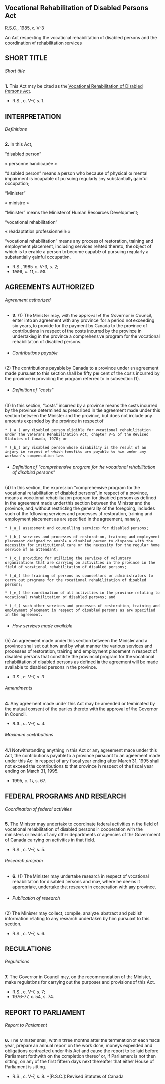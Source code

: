 ## Vocational Rehabilitation of Disabled Persons Act

R.S.C., 1985, c. V-3

An Act respecting the vocational rehabilitation of disabled persons and the
coordination of rehabilitation services

## SHORT TITLE

###### Short title

**1.** This Act may be cited as the [Vocational Rehabilitation of Disabled Persons Act](/eng/acts/V-3).

  * R.S., c. V-7, s. 1.

## INTERPRETATION

###### Definitions

**2.** In this Act,

“disabled person”

« personne handicapée »

    

“disabled person” means a person who because of physical or mental impairment
is incapable of pursuing regularly any substantially gainful occupation;

“Minister”

« ministre »

    

“Minister” means the Minister of Human Resources Development;

“vocational rehabilitation”

« réadaptation professionnelle »

    

“vocational rehabilitation” means any process of restoration, training and
employment placement, including services related thereto, the object of which
is to enable a person to become capable of pursuing regularly a substantially
gainful occupation.

  * R.S., 1985, c. V-3, s. 2;
  * 1996, c. 11, s. 95.

## AGREEMENTS AUTHORIZED

###### Agreement authorized

  * **3.** (1) The Minister may, with the approval of the Governor in Council, enter into an agreement with any province, for a period not exceeding six years, to provide for the payment by Canada to the province of contributions in respect of the costs incurred by the province in undertaking in the province a comprehensive program for the vocational rehabilitation of disabled persons.

  * ###### Contributions payable

(2) The contributions payable by Canada to a province under an agreement made
pursuant to this section shall be fifty per cent of the costs incurred by the
province in providing the program referred to in subsection (1).

  * ###### Definition of "costs"

(3) In this section, “costs” incurred by a province means the costs incurred
by the province determined as prescribed in the agreement made under this
section between the Minister and the province, but does not include any
amounts expended by the province in respect of

    * (_a_) any disabled person eligible for vocational rehabilitation under the Veterans Rehabilitation Act, chapter V-5 of the Revised Statutes of Canada, 1970; or

    * (_b_) any disabled person whose disability is the result of an injury in respect of which benefits are payable to him under any workman’s compensation law.

  * ###### Definition of "comprehensive program for the vocational rehabilitation of disabled persons"

(4) In this section, the expression “comprehensive program for the vocational
rehabilitation of disabled persons”, in respect of a province, means a
vocational rehabilitation program for disabled persons as defined in the
agreement made under this section between the Minister and the province, and,
without restricting the generality of the foregoing, includes such of the
following services and processes of restoration, training and employment
placement as are specified in the agreement, namely,

    * (_a_) assessment and counselling services for disabled persons;

    * (_b_) services and processes of restoration, training and employment placement designed to enable a disabled person to dispense with the necessity for institutional care or the necessity for the regular home service of an attendant;

    * (_c_) providing for utilizing the services of voluntary organizations that are carrying on activities in the province in the field of vocational rehabilitation of disabled persons;

    * (_d_) the training of persons as counsellors or administrators to carry out programs for the vocational rehabilitation of disabled persons;

    * (_e_) the coordination of all activities in the province relating to vocational rehabilitation of disabled persons; and

    * (_f_) such other services and processes of restoration, training and employment placement in respect of disabled persons as are specified in the agreement.

  * ###### How services made available

(5) An agreement made under this section between the Minister and a province
shall set out how and by what manner the various services and processes of
restoration, training and employment placement in respect of disabled persons
that constitute the provincial program for the vocational rehabilitation of
disabled persons as defined in the agreement will be made available to
disabled persons in the province.

  * R.S., c. V-7, s. 3.

###### Amendments

**4.** Any agreement made under this Act may be amended or terminated by the mutual consent of the parties thereto with the approval of the Governor in Council.

  * R.S., c. V-7, s. 4.

###### Maximum contributions

**4.1** Notwithstanding anything in this Act or any agreement made under this Act, the contributions payable to a province pursuant to an agreement made under this Act in respect of any fiscal year ending after March 31, 1995 shall not exceed the contributions to that province in respect of the fiscal year ending on March 31, 1995.

  * 1995, c. 17, s. 67.

## FEDERAL PROGRAMS AND RESEARCH

###### Coordination of federal activities

**5.** The Minister may undertake to coordinate federal activities in the field of vocational rehabilitation of disabled persons in cooperation with the ministers or heads of any other departments or agencies of the Government of Canada carrying on activities in that field.

  * R.S., c. V-7, s. 5.

###### Research program

  * **6.** (1) The Minister may undertake research in respect of vocational rehabilitation for disabled persons and may, where he deems it appropriate, undertake that research in cooperation with any province.

  * ###### Publication of research

(2) The Minister may collect, compile, analyze, abstract and publish
information relating to any research undertaken by him pursuant to this
section.

  * R.S., c. V-7, s. 6.

## REGULATIONS

###### Regulations

**7.** The Governor in Council may, on the recommendation of the Minister, make regulations for carrying out the purposes and provisions of this Act.

  * R.S., c. V-7, s. 7;
  * 1976-77, c. 54, s. 74.

## REPORT TO PARLIAMENT

###### Report to Parliament

**8.** The Minister shall, within three months after the termination of each fiscal year, prepare an annual report on the work done, moneys expended and obligations contracted under this Act and cause the report to be laid before Parliament forthwith on the completion thereof or, if Parliament is not then sitting, on any of the first fifteen days next thereafter that either House of Parliament is sitting.

  * R.S., c. V-7, s. 8.
  *[R.S.C.]: Revised Statutes of Canada

